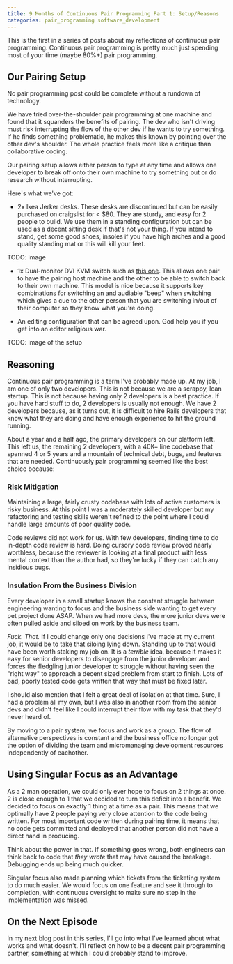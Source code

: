 ```yaml
---
title: 9 Months of Continuous Pair Programming Part 1: Setup/Reasons
categories: pair_programming software_development
---
```


This is the first in a series of posts about my reflections of continuous pair
programming. Continuous pair programming is pretty much just spending most of
your time (maybe 80%+) pair programming.


## Our Pairing Setup
No pair programming post could be complete without a rundown of technology.

We have tried over-the-shoulder pair programming at one machine and found that
it squanders the benefits of pairing. The dev who isn't driving must risk
interrupting the flow of the other dev if he wants to try something. If he
finds something problematic, he makes this known by pointing over the other
dev's shoulder. The whole practice feels more like a critique than
collaborative coding.

Our pairing setup allows either person to type at any time and allows one
developer to break off onto their own machine to try something out or do
research without interrupting.

Here's what we've got:

* 2x Ikea Jerker desks. These desks are discontinued but can be easily
purchased on craigslist for < $80. They are sturdy, and easy for 2 people to
build. We use them in a standing configuration but can be used as a decent
sitting desk if that's not your thing. If you intend to stand, get some good
shoes, insoles if you have high arches and a good quality standing mat or this
will kill your feet.

TODO: image

* 1x Dual-monitor DVI KVM switch such as
[this one](http://www.newegg.com/Product/Product.aspx?Item=N82E16817402022).
This allows one pair to have the pairing host machine and the other to be able
to switch back to their own machine. This model is nice because it supports key
combinations for switching an and audiable "beep" when switching which gives a
cue to the other person that you are switching in/out of their computer so they
know what you're doing.

* An editing configuration that can be agreed upon. God help you if you get
into an editor religious war.

TODO: image of the setup

## Reasoning

Continuous pair programming is a term I've probably made up. At my job, I am
one of only two developers. This is not because we are a scrappy, lean startup.
This is not because having only 2 developers is a best practice. If you have
hard stuff to do, 2 developers is usually not enough. We have 2 developers
because, as it turns out,  it is difficult to hire Rails developers that know
what they are doing and have enough experience to hit the ground running.

About a year and a half ago, the primary developers on our platform left. This
left us, the remaining 2 developers, with a 40K+ line codebase that spanned 4
or 5 years and a mountain of technical debt, bugs, and features that are
needed. Continuously pair programming seemed like the best choice because:

### Risk Mitigation
Maintaining a large, fairly crusty codebase with lots of
active customers is risky business. At this point I was a moderately skilled
developer but my refactoring and testing skills weren't refined to the point
where I could handle large amounts of poor quality code. 

Code reviews did not work for us. With few developers, finding time to do
in-depth code review is hard. Doing cursory code review proved nearly
worthless, because the reviewer is looking at a final product with less mental
context than the author had, so they're lucky if they can catch any insidious
bugs.

### Insulation From the Business Division
Every developer in a small startup knows the constant struggle between
engineering wanting to focus and the business side wanting to get every pet
project done ASAP. When we had more devs, the more junior devs were often
pulled aside and siloed on work by the business team.

*Fuck. That.* If I could change only one decisions I've made at my current job,
it would be to take that siloing lying down. Standing up to that would have
been worth staking my job on. It is a *terrible* idea, because it makes it easy
for senior developers to disengage from the junior developer and forces the
fledgling junior developer to struggle without having seen the "right way" to
approach a decent sized problem from start to finish. Lots of bad, poorly
tested code gets written that way that must be fixed later.

I should also mention that I felt a great deal of isolation at that time. Sure,
I had a problem all my own, but I was also in another room from the senior devs
and didn't feel like I could interrupt their flow with my task that they'd
never heard of.

By moving to a pair system, we focus and work as a group. The flow of
alternative perspectives is constant and the business office no longer got the
option of dividing the team and micromanaging development resources
independently of eachother.

## Using Singular Focus as an Advantage
As a 2 man operation, we could only ever hope to focus on 2 things at once. 2 is
close enough to 1 that we decided to turn this deficit into a benefit. We
decided to focus on exactly 1 thing at a time as a pair. This means that we
optimally have 2 people paying very close attention to the code being written.
For most important code written during pairing time, it means that no code gets
committed and deployed that another person did not have a direct hand in
producing.

Think about the power in that. If something goes wrong, both engineers can
think back to code that *they wrote* that may have caused the breakage.
Debugging ends up being much quicker.

Singular focus also made planning which tickets from the ticketing system to do
much easier. We would focus on one feature and see it through to completion,
with continuous oversight to make sure no step in the implementation was
missed.

## On the Next Episode
In my next blog post in this series, I'll go into what I've learned about what
works and what doesn't. I'll reflect on how to be a decent pair programming
partner, something at which I could probably stand to improve.
